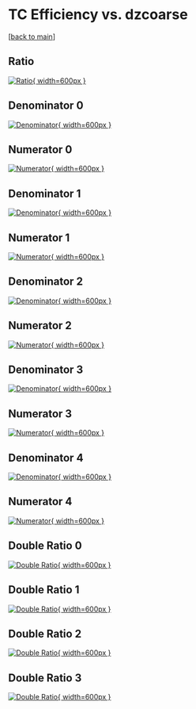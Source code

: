 # TC Efficiency vs. dzcoarse

[[back to main](./)]



## Ratio

[![Ratio](../mtv/var/TC_base_11_1_eff_dzcoarse.png){ width=600px }](../mtv/var/TC_base_11_1_eff_dzcoarse.pdf)

## Denominator 0

[![Denominator](../mtv/den/TC_base_11_1_eff_dzcoarse_den0.png){ width=600px }](../mtv/den/TC_base_11_1_eff_dzcoarse_den0.pdf)

## Numerator 0

[![Numerator](../mtv/num/TC_base_11_1_eff_dzcoarse_num0.png){ width=600px }](../mtv/num/TC_base_11_1_eff_dzcoarse_num0.pdf)

## Denominator 1

[![Denominator](../mtv/den/TC_base_11_1_eff_dzcoarse_den1.png){ width=600px }](../mtv/den/TC_base_11_1_eff_dzcoarse_den1.pdf)

## Numerator 1

[![Numerator](../mtv/num/TC_base_11_1_eff_dzcoarse_num1.png){ width=600px }](../mtv/num/TC_base_11_1_eff_dzcoarse_num1.pdf)

## Denominator 2

[![Denominator](../mtv/den/TC_base_11_1_eff_dzcoarse_den2.png){ width=600px }](../mtv/den/TC_base_11_1_eff_dzcoarse_den2.pdf)

## Numerator 2

[![Numerator](../mtv/num/TC_base_11_1_eff_dzcoarse_num2.png){ width=600px }](../mtv/num/TC_base_11_1_eff_dzcoarse_num2.pdf)

## Denominator 3

[![Denominator](../mtv/den/TC_base_11_1_eff_dzcoarse_den3.png){ width=600px }](../mtv/den/TC_base_11_1_eff_dzcoarse_den3.pdf)

## Numerator 3

[![Numerator](../mtv/num/TC_base_11_1_eff_dzcoarse_num3.png){ width=600px }](../mtv/num/TC_base_11_1_eff_dzcoarse_num3.pdf)

## Denominator 4

[![Denominator](../mtv/den/TC_base_11_1_eff_dzcoarse_den4.png){ width=600px }](../mtv/den/TC_base_11_1_eff_dzcoarse_den4.pdf)

## Numerator 4

[![Numerator](../mtv/num/TC_base_11_1_eff_dzcoarse_num4.png){ width=600px }](../mtv/num/TC_base_11_1_eff_dzcoarse_num4.pdf)

## Double Ratio 0

[![Double Ratio](../mtv/ratio/TC_base_11_1_eff_dzcoarse_ratio0.png){ width=600px }](../mtv/ratio/TC_base_11_1_eff_dzcoarse_ratio0.pdf)

## Double Ratio 1

[![Double Ratio](../mtv/ratio/TC_base_11_1_eff_dzcoarse_ratio1.png){ width=600px }](../mtv/ratio/TC_base_11_1_eff_dzcoarse_ratio1.pdf)

## Double Ratio 2

[![Double Ratio](../mtv/ratio/TC_base_11_1_eff_dzcoarse_ratio2.png){ width=600px }](../mtv/ratio/TC_base_11_1_eff_dzcoarse_ratio2.pdf)

## Double Ratio 3

[![Double Ratio](../mtv/ratio/TC_base_11_1_eff_dzcoarse_ratio3.png){ width=600px }](../mtv/ratio/TC_base_11_1_eff_dzcoarse_ratio3.pdf)

